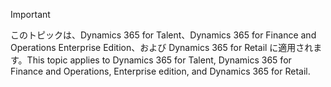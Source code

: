 > [!IMPORTANT]
> <span data-ttu-id="5175c-101">このトピックは、Dynamics 365 for Talent、Dynamics 365 for Finance and Operations Enterprise Edition、および Dynamics 365 for Retail に適用されます。</span><span class="sxs-lookup"><span data-stu-id="5175c-101">This topic applies to Dynamics 365 for Talent, Dynamics 365 for Finance and Operations, Enterprise edition, and Dynamics 365 for Retail.</span></span> 
